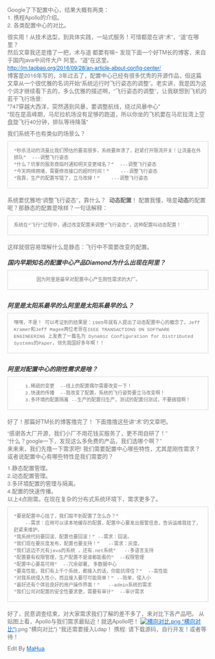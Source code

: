 <html lang="en"><head>
    <meta charset="UTF-8">
    <title></title>
<style id="system" type="text/css">h1,h2,h3,h4,h5,h6,p,blockquote {    margin: 0;    padding: 0;}body {    font-family: "Helvetica Neue", Helvetica, "Hiragino Sans GB", Arial, sans-serif;    font-size: 13px;    line-height: 18px;    color: #737373;    margin: 10px 13px 10px 13px;}a {    color: #0069d6;}a:hover {    color: #0050a3;    text-decoration: none;}a img {    border: none;}p {    margin-bottom: 9px;}h1,h2,h3,h4,h5,h6 {    color: #404040;    line-height: 36px;}h1 {    margin-bottom: 18px;    font-size: 30px;}h2 {    font-size: 24px;}h3 {    font-size: 18px;}h4 {    font-size: 16px;}h5 {    font-size: 14px;}h6 {    font-size: 13px;}hr {    margin: 0 0 19px;    border: 0;    border-bottom: 1px solid #ccc;}blockquote {    padding: 13px 13px 21px 15px;    margin-bottom: 18px;    font-family:georgia,serif;    font-style: italic;}blockquote:before {    content:"C";    font-size:40px;    margin-left:-10px;    font-family:georgia,serif;    color:#eee;}blockquote p {    font-size: 14px;    font-weight: 300;    line-height: 18px;    margin-bottom: 0;    font-style: italic;}code, pre {    font-family: Monaco, Andale Mono, Courier New, monospace;}code {    background-color: #fee9cc;    color: rgba(0, 0, 0, 0.75);    padding: 1px 3px;    font-size: 12px;    -webkit-border-radius: 3px;    -moz-border-radius: 3px;    border-radius: 3px;}pre {    display: block;    padding: 14px;    margin: 0 0 18px;    line-height: 16px;    font-size: 11px;    border: 1px solid #d9d9d9;    white-space: pre-wrap;    word-wrap: break-word;}pre code {    background-color: #fff;    color:#737373;    font-size: 11px;    padding: 0;}@media screen and (min-width: 768px) {    body {        width: 748px;        margin:10px auto;    }}</style><style id="custom" type="text/css"></style></head>
<body marginheight="0"><p>Google了下配置中心，结果大概有两类：<br>1. 携程Apollo的介绍。<br>2. 各类配置中心的对比。   

</p>
<p>很实用！从技术选型，到具体实践，一站式服务！可惜都是在讲“术”，“道”在哪里？<br>然后文章我还是撸了一把，术与道 都要有嘛~ 发现下面一个好TM长的博客，来自于国内java中间件大户 阿里。"道"在这里。<br><a href="http://jm.taobao.org/2016/09/28/an-article-about-config-center/">http://jm.taobao.org/2016/09/28/an-article-about-config-center/</a><br>博客是2016年写的，3年过去了，配置中心已经有很多优秀的开源作品，但这篇<br>文章从一个很优雅的名词开始“系统运行时飞行姿态的调整”。老实讲，我是因为这个词才继续看下去的，多么优雅的描述啊，“飞行姿态的调整”，让我联想到飞机的若干飞行场景:<br>   "747穿越大西洋，突然遇到风暴，要调整航线，绕过风暴中心"<br>   "现在是高峰期，马尼拉机场没有足够的跑道，所以你坐的飞机要在马尼拉湾上空盘旋飞行40分钟，排队等待降落"

</p>
<p>我们系统不也有类似的场景么？

</p>
<pre><code>“秒杀活动的流量比我们预估的要高很多，系统要奔溃了，赶紧打开限流开关！让流量在外排队”  ---调整飞行姿态
“什么？坑爹的服务商临时通知明天变更域名？”  ---调整飞行姿态
“今天网络拥堵，需要修改接口的超时时间！”    ---调整飞行姿态
“我靠，生产的配置写错了，立马改掉！”    ---调整飞行姿态</code></pre>
<p>系统要优雅地“调整飞行姿态”，靠什么？ <strong>动态配置</strong>！
配置我懂，啥是<strong>动态</strong>的配置呢？那静态的配置是啥样？一句话解释：   

</p>
<pre><code>系统在“飞行”过程中，通过改变配置来调整“飞行姿态”，这种配置叫动态配置！   </code></pre>
<p> 这样就很容易理解什么是静态：飞行中不需要改变的配置。

</p>
<h5>国内早期知名的配置中心产品Diamond为什么出现在阿里？</h5>
<pre><code>        因为阿里是最早对配置中心产生刚性需求的大厂。</code></pre>
<h5>阿里是太阳系最早的么阿里是太阳系最早的么？</h5>
<pre><code>嘿嘿，不是！ 可以考证到的结果是：1985年就有人提出了动态配置中心的概念了。Jeff Kramer和Jeff Magee两位老哥在IEEE TRANSACTIONS ON SOFTWARE ENGINEERING 上发表了一篇名为 Dynamic Configuration for Distributed Systems的Paper。领先我国好多年啊！！</code></pre>
<h5>阿里对配置中心的刚性需求是啥？</h5>
<pre><code>    1.稀疏的变更  --线上的配置偶尔需要改变一下！
    2.快速的传播  --我改变了配置，系统的飞行姿势要立马改变啊！
    3.多环境的配置隔离 --生产的配置归生产，测试的配置归测试，不要搞错啊！</code></pre>
<p>好了！那篇好TM长的博客撸完了！
下面撸撸这些讲“术”的文章吧。

</p>
<p>“感谢各大厂开源，我们小厂不用花钱买服务了，更不用自研了！”<br>“什么？google一下，发现这么多免费的产品，我们选哪个啊？”<br>来来来，我们先撸一下需求吧! 我们需要配置中心哪些特性，尤其是刚性需求？<br>或者说配置中心有哪些特性是我们需要的？   

</p>
<p>1.静态配置管理。<br>2.动态配置管理。<br>3.多环境配置的管理与隔离。<br>4.配置的快速传播。<br>以上4点刚需。在现在复杂的分布式系统环境下，需求更多了。   

</p>
<pre><code>“要是配置中心挂了，我们取不到配置了怎么办？”   
    --需求：应用可以读本地缓存的配置，配置中心要发出报警信息，告诉运维我挂了，赶紧来维护。
“我系统代码要回滚，配置也要回滚！” --需求：回滚。
"我们现在要灰度发布，配置也要支持！"   --需求：灰度。
"我们这边不光有java的系统 ，还有.net系统"   --多语言支持
"配置要有权限管理，生产配置不是谁都能看的"  --权限管理
"配置中心要高可用"  --冗余部署, 多数据中心
"要高性能，我们有上千个系统，都接入的话，你能抗得住？"  --高性能
"对我系统侵入性小，而且接入要尽可能简单！" --简单，侵入小
"最好还有个体验良好的用户操作界面！"   --admin系统的需求
"我们公司对配置的安全性要求更，需要有审计"  --审计需求</code></pre>
<p>好了，民意调查结束，对大家需求我们了解的差不多了，来对比下各产品吧。
从贴图上看，Apollo与我们需求最贴近！就选Apollo吧！
<a href="https://github.com/flysnow911/DailySpringFrameWork/blob/master/doc/1514121668514028415%20(1"><img src="https://github.com/flysnow911/DailySpringFrameWork/blob/master/doc/1514121668514028415%20(1" alt="横向对比">.png "横向对比")</a>.png "横向对比")
     "我还需要接入Ldap！ 携程: 请下载源码，自行开发！或者等待！








</p>
<p>Edit By <a href="http://mahua.jser.me">MaHua</a></p>
</body></html>